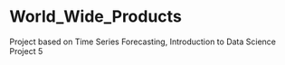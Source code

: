 # World_Wide_Products
Project based on Time Series Forecasting, Introduction to Data Science Project 5
